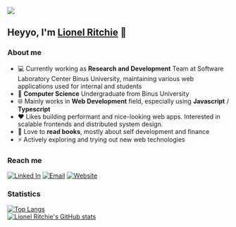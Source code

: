 ![](https://media.licdn.com/dms/image/D5616AQHqn5ZZoo74eQ/profile-displaybackgroundimage-shrink_350_1400/0/1679020975103?e=1688601600&v=beta&t=CUZXDsI4Ie4zAGsFXGFR5Ki3NdwZividyFOQDFBO5m0)

## Heyyo, I'm [Lionel Ritchie](https://ritchie.vercel.app/) 👋  


### About me  
- 💻 Currently working as **Research and Development** Team at Software Laboratory Center Binus University, maintaining various web applications used for internal and students
- 📕 **Computer Science** Undergraduate from Binus University
- 🌐 Mainly works in **Web Development** field, especially using **Javascript** / **Typescript**  
- ❤️ Likes building performant and nice-looking web apps. Interested in scalable frontends and distributed system design.  
- 📘 Love to **read books**, mostly about self development and finance
- ⚡ Actively exploring and trying out new web technologies


### Reach me
[![Linked In](https://img.shields.io/badge/LinkedIn-0A66C2?style=for-the-badge&logo=LinkedIn&logoColor=White)](https://www.linkedin.com/in/lionel-ritchie/)
[![Email](https://img.shields.io/badge/Email-EA4335?style=for-the-badge&logo=Gmail&logoColor=ffffff)](mailto:lionelrtchieee@gmail.com)
[![Website](https://img.shields.io/badge/Website-FF7139?style=for-the-badge&logo=Firefox&logoColor=ffffff)](http://ritchie.vercel.app/)


### Statistics
[![Top Langs](https://github-readme-stats.vercel.app/api/top-langs/?username=lionelritchie29&layout=compact&theme=dracula)](https://github.com/lionelritchie29)  
[![Lionel Ritchie's GitHub stats](https://github-readme-stats.vercel.app/api?username=lionelritchie29&count_private=true&show_icons=true&hide=issues,contrib&theme=dracula)](https://github.com/lionelritchie29)  
